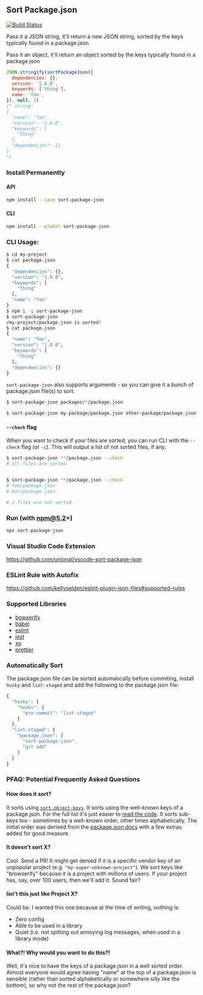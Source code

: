 ## Sort Package.json

[![Build Status](https://travis-ci.org/keithamus/sort-package-json.svg)](https://travis-ci.org/keithamus/sort-package-json)

Pass it a JSON string, it'll return a new JSON string, sorted by the keys typically found in a package.json

Pass it an object, it'll return an object sorted by the keys typically found in a package.json

```js
JSON.stringify(sortPackageJson({
  dependencies: {},
  version: '1.0.0',
  keywords: ['thing'],
  name: 'foo',
}), null, 2)
/* string:
{
  "name": "foo",
  "version": "1.0.0",
  "keywords": [
    "thing"
  ],
  "dependencies": {}
}
*/
```

### Install Permanently

#### API
```sh
npm install --save sort-package-json
```

#### CLI
```sh
npm install --global sort-package-json
```

### CLI Usage:

```bash
$ cd my-project
$ cat package.json
{
  "dependencies": {},
  "version": "1.0.0",
  "keywords": [
    "thing"
  ],
  "name": "foo"
}
$ npm i -g sort-package-json
$ sort-package-json
/my-project/package.json is sorted!
$ cat package.json
{
  "name": "foo",
  "version": "1.0.0",
  "keywords": [
    "thing"
  ],
  "dependencies": {}
}
```

`sort-package-json` also supports arguments - so you can give it a bunch of package.json file(s) to sort.

```bash
$ sort-package-json packages/*/package.json

$ sort-package-json my-package/package.json other-package/package.json
```

#### `--check` flag

When you want to check if your files are sorted, you can run CLI with the `--check` flag (or `-c`). This will output a list of not sorted files, if any.

```bash
$ sort-package-json **/package.json --check
# all files are sorted.


$ sort-package-json **/package.json --check
# foo/package.json
# bar/package.json

# 2 files are not sorted.
```


### Run (with npm@5.2+)

```sh
npx sort-package-json
```

### Visual Studio Code Extension

<https://github.com/unional/vscode-sort-package-json>

### ESLint Rule with Autofix

<https://github.com/kellyselden/eslint-plugin-json-files#supported-rules>

### Supported Libraries

- [bowserify](http://browserify.org/)
- [babel](https://babeljs.io/)
- [eslint](https://eslint.org/)
- [jest](https://jestjs.io/)
- [xo](https://github.com/xojs/xo)
- [prettier](https://prettier.io/)

### Automatically Sort

The package.json file can be sorted automatically before commiting, install `husky` and `lint-staged` and add the following to the package.json file:
```javascript
{
  "husky": {
    "hooks": {
      "pre-commit": "lint-staged"
    }
  },
  "lint-staged": {
    "package.json": [
      "sort-package-json",
      "git add"
    ]
  }
}
```

### PFAQ: Potential Frequently Asked Questions

#### How does it sort?

It sorts using [`sort-object-keys`](http://github.com/keithamus/sort-object-keys). It sorts using the well-known keys of a package.json. For the full list it's just easier to [read the code](./index.js). It sorts sub-keys too - sometimes by a well-known order, other times alphabetically. The initial order was derived from the [package.json docs](https://docs.npmjs.com/files/package.json) with a few extras added for good measure.

#### It doesn't sort X?

Cool. Send a PR! It might get denied if it is a specific vendor key of an unpopular project (e.g. `"my-super-unknown-project"`). We sort keys like "browserify" because it is a project with millions of users. If your project has, say, over 100 users, then we'll add it. Sound fair?

#### Isn't this just like Project X?

Could be. I wanted this one because at the time of writing, nothing is:

 - Zero config
 - Able to be used in a library
 - Quiet (i.e. not spitting out annoying log messages, when used in a library mode)


#### What?! Why would you want to do this?!

Well, it's nice to have the keys of a package.json in a well sorted order. Almost everyone would agree having "name" at the top of a package.json is sensible (rather than sorted alphabetically or somewhere silly like the bottom), so why not the rest of the package.json?
